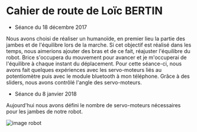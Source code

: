 Cahier de route de Loïc BERTIN
==============================

* Séance du 18 décembre 2017

Nous avons choisi de réaliser un humanoïde, en premier lieu la partie des jambes et de l'équilibre lors de la marche.
Si cet objectif est réalisé dans les temps, nous aimerions ajouter des bras et de ce fait, réajuster l'équilibre du robot.
Brice s'occupera du mouvement pour avancer et je m'occuperai de l'équilibre à chaque instant du déplacement.
Pour cette séance-ci, nous avons fait quelques expériences avec les servo-moteurs liés au potentiomètre puis avec le module bluetooth à mon 
téléphone. Grâce à des sliders, nous avons contrôlé l'angle des servo-moteurs.


* Séance du 8 janvier 2018

Aujourd'hui nous avons défini le nombre de servo-moteurs nécessaires pour les jambes de notre robot.

![image robot](https://sc01.alicdn.com/kf/HTB1_dTJOVXXXXcvXFXXq6xXFXXXp/200587235/HTB1_dTJOVXXXXcvXFXXq6xXFXXXp.jpg)
